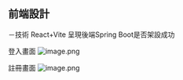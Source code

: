 ## 前端設計
－技術 React+Vite 呈現後端Spring Boot是否架設成功

登入畫面
![image.png](https://drive.google.com/uc?id=1JRFfuFYAt_TZ9eoe8G49oOYAs14vGdju)

註冊畫面
![image.png](https://drive.google.com/uc?id=1TSUlSLVZBmqr8HCXgqC9yoZgSZrsTF_Y)
